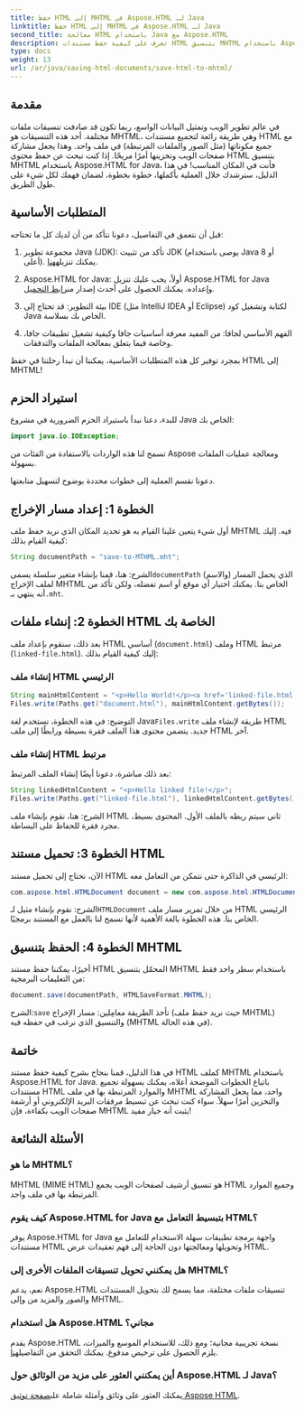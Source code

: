 ```yaml
---
title: حفظ HTML إلى MHTML في Aspose.HTML لـ Java
linktitle: حفظ HTML إلى MHTML في Aspose.HTML لـ Java
second_title: معالجة HTML باستخدام Java مع Aspose.HTML
description: تعرف على كيفية حفظ مستندات HTML بتنسيق MHTML باستخدام Aspose.HTML لـ Java من خلال هذا الدليل خطوة بخطوة، والذي يشتمل على أمثلة التعليمات البرمجية والنصائح العملية.
type: docs
weight: 13
url: /ar/java/saving-html-documents/save-html-to-mhtml/
---
```

## مقدمة
في عالم تطوير الويب وتمثيل البيانات الواسع، ربما تكون قد صادفت تنسيقات ملفات مختلفة. أحد هذه التنسيقات هو MHTML، وهي طريقة رائعة لتجميع مستندات HTML مع جميع مكوناتها (مثل الصور والملفات المرتبطة) في ملف واحد. وهذا يجعل مشاركة صفحات الويب وتخزينها أمرًا مريحًا. إذا كنت تبحث عن حفظ محتوى HTML بتنسيق MHTML باستخدام Aspose.HTML for Java، فأنت في المكان المناسب! في هذا الدليل، سنرشدك خلال العملية بأكملها، خطوة بخطوة، لضمان فهمك لكل شيء على طول الطريق.

## المتطلبات الأساسية

قبل أن نتعمق في التفاصيل، دعونا نتأكد من أن لديك كل ما تحتاجه:

1. مجموعة تطوير Java (JDK): تأكد من تثبيت JDK (يوصى باستخدام Java 8 أو أعلى). يمكنك تنزيله[هنا](https://www.oracle.com/java/technologies/javase/javase-jdk8-downloads.html).
  
2.  Aspose.HTML for Java: أولاً، يجب عليك تنزيل Aspose.HTML for Java وإعداده. يمكنك الحصول على أحدث إصدار من[رابط التحميل](https://releases.aspose.com/html/java/).

3. بيئة التطوير: قد تحتاج إلى IDE (مثل IntelliJ IDEA أو Eclipse) لكتابة وتشغيل كود Java الخاص بك بسلاسة.

4. الفهم الأساسي لجافا: من المفيد معرفة أساسيات جافا وكيفية تشغيل تطبيقات جافا، وخاصة فيما يتعلق بمعالجة الملفات والتدفقات.

بمجرد توفير كل هذه المتطلبات الأساسية، يمكننا أن نبدأ رحلتنا في حفظ HTML إلى MHTML!

## استيراد الحزم

للبدء، دعنا نبدأ باستيراد الحزم الضرورية في مشروع Java الخاص بك:

```java
import java.io.IOException;
```

تسمح لنا هذه الواردات بالاستفادة من الفئات من Aspose ومعالجة عمليات الملفات بسهولة. 

دعونا نقسم العملية إلى خطوات محددة بوضوح لتسهيل متابعتها.

## الخطوة 1: إعداد مسار الإخراج

أول شيء يتعين علينا القيام به هو تحديد المكان الذي نريد حفظ ملف MHTML فيه. إليك كيفية القيام بذلك:

```java
String documentPath = "save-to-MTHML.mht";
```

 الشرح: هنا، قمنا بإنشاء متغير سلسلة يسمى`documentPath` الذي يحمل المسار (والاسم) لملف الإخراج MHTML الخاص بنا. يمكنك اختيار أي موقع أو اسم تفضله، ولكن تأكد من أنه ينتهي بـ`.mht`.

## الخطوة 2: إنشاء ملفات HTML الخاصة بك

بعد ذلك، سنقوم بإعداد ملف HTML أساسي (`document.html`) وملف HTML مرتبط (`linked-file.html`). إليك كيفية القيام بذلك:

### إنشاء ملف HTML الرئيسي

```java
String mainHtmlContent = "<p>Hello World!</p><a href='linked-file.html'>linked file</a>";
Files.write(Paths.get("document.html"), mainHtmlContent.getBytes());
```

 التوضيح: في هذه الخطوة، نستخدم لغة Java`Files.write` طريقة لإنشاء ملف HTML جديد. يتضمن محتوى هذا الملف فقرة بسيطة ورابطًا إلى ملف HTML آخر.

### إنشاء ملف HTML مرتبط 

بعد ذلك مباشرة، دعونا أيضًا إنشاء الملف المرتبط:

```java
String linkedHtmlContent = "<p>Hello linked file!</p>";
Files.write(Paths.get("linked-file.html"), linkedHtmlContent.getBytes());
```

الشرح: هنا، نقوم بإنشاء ملف HTML ثاني سيتم ربطه بالملف الأول. المحتوى بسيط، مجرد فقرة للحفاظ على البساطة.

## الخطوة 3: تحميل مستند HTML

الآن، نحتاج إلى تحميل مستند HTML الرئيسي في الذاكرة حتى نتمكن من التعامل معه:

```java
com.aspose.html.HTMLDocument document = new com.aspose.html.HTMLDocument("document.html");
```

 الشرح: نقوم بإنشاء مثيل لـ`HTMLDocument` من خلال تمرير مسار ملف HTML الرئيسي الخاص بنا. هذه الخطوة بالغة الأهمية لأنها تسمح لنا بالعمل مع المستند برمجيًا.

## الخطوة 4: الحفظ بتنسيق MHTML

أخيرًا، يمكننا حفظ مستند HTML المحمّل بتنسيق MHTML باستخدام سطر واحد فقط من التعليمات البرمجية:

```java
document.save(documentPath, HTMLSaveFormat.MHTML);
```

 الشرح:`save` تأخذ الطريقة معامِلين: مسار الإخراج (حيث نريد حفظ ملف MHTML) والتنسيق الذي نرغب في حفظه فيه (MHTML في هذه الحالة). 

## خاتمة
في هذا الدليل، قمنا بنجاح بشرح كيفية حفظ مستند HTML كملف MHTML باستخدام Aspose.HTML for Java. باتباع الخطوات الموضحة أعلاه، يمكنك بسهولة تجميع مستندات HTML والموارد المرتبطة بها في ملف MHTML واحد، مما يجعل المشاركة والتخزين أمرًا سهلاً. سواء كنت تبحث عن تبسيط مرفقات البريد الإلكتروني أو أرشفة صفحات الويب بكفاءة، فإن MHTML يثبت أنه خيار مفيد!

## الأسئلة الشائعة

### ما هو MHTML؟
MHTML (MIME HTML) هو تنسيق أرشيف لصفحات الويب يجمع HTML وجميع الموارد المرتبطة بها في ملف واحد.

### كيف يقوم Aspose.HTML for Java بتبسيط التعامل مع HTML؟
يوفر Aspose.HTML for Java واجهة برمجة تطبيقات سهلة الاستخدام للتعامل مع مستندات HTML وتحويلها ومعالجتها دون الحاجة إلى فهم تعقيدات عرض HTML.

### هل يمكنني تحويل تنسيقات الملفات الأخرى إلى MHTML؟
نعم، يدعم Aspose.HTML تنسيقات ملفات مختلفة، مما يسمح لك بتحويل المستندات والصور والمزيد من وإلى MHTML.

### هل استخدام Aspose.HTML مجاني؟
 يقدم Aspose.HTML نسخة تجريبية مجانية؛ ومع ذلك، للاستخدام الموسع والميزات، يلزم الحصول على ترخيص مدفوع. يمكنك التحقق من التفاصيل[هنا](https://purchase.aspose.com/buy).

### أين يمكنني العثور على مزيد من الوثائق حول Aspose.HTML لـ Java؟
 يمكنك العثور على وثائق وأمثلة شاملة على[صفحة توثيق Aspose HTML](https://reference.aspose.com/html/java/).